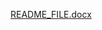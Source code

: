 [README_FILE.docx](https://github.com/EZoretich/Computer_Vision_UNO_Cards_Recognition/files/10202569/README_FILE.docx)
